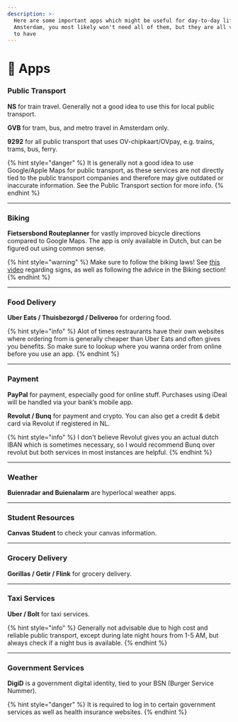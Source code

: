 ```yaml
---
description: >-
  Here are some important apps which might be useful for day-to-day life in
  Amsterdam, you most likely won't need all of them, but they are all very nice
  to have
---
```


# 📱 Apps

### Public Transport

**NS** for train travel. Generally not a good idea to use this for local public transport.

**GVB** for tram, bus, and metro travel in Amsterdam only.

**9292** for all public transport that uses OV-chipkaart/OVpay, e.g. trains, trams, bus, ferry.&#x20;

{% hint style="danger" %}
It is generally not a good idea to use Google/Apple Maps for public transport, as these services are not directly tied to the public transport companies and therefore may give outdated or inaccurate information. See the Public Transport section for more info.
{% endhint %}

***

### Biking

**Fietsersbond Routeplanner** for vastly improved bicycle directions compared to Google Maps. The app is only available in Dutch, but can be figured out using common sense.&#x20;

{% hint style="warning" %}
Make sure to follow the biking laws! See [this video](https://www.youtube.com/watch?v=x-cYZo5kToM) regarding signs, as well as following the advice in the Biking section!
{% endhint %}

***

### Food Delivery

**Uber Eats / Thuisbezorgd / Deliveroo** for ordering food.

{% hint style="info" %}
Alot of times restraurants have their own websites where ordering from is generally cheaper than Uber Eats and often gives you benefits. So make sure to lookup where you wanna order from online before you use an app.
{% endhint %}

***

### Payment

**PayPal** for payment, especially good for online stuff. Purchases using iDeal will be handled via your bank’s mobile app.

**Revolut / Bunq** for payment and crypto. You can also get a credit & debit card via Revolut if registered in NL.

{% hint style="info" %}
I don't believe Revolut gives you an actual dutch IBAN which is sometimes necessary, so I would recommend Bunq over revolut but both services in most instances are helpful.
{% endhint %}

***

### Weather

**Buienradar and Buienalarm** are hyperlocal weather apps.

***

### Student Resources

**Canvas Student** to check your canvas information.

***

### Grocery Delivery

**Gorillas / Getir / Flink** for grocery delivery.

***

### Taxi Services

**Uber / Bolt** for taxi services.&#x20;

{% hint style="info" %}
Generally not advisable due to high cost and reliable public transport, except during late night hours from 1-5 AM, but always check if a night bus is available.
{% endhint %}

***

### Government Services

**DigiD** is a government digital identity, tied to your BSN (Burger Service Nummer).&#x20;

{% hint style="danger" %}
It is required to log in to certain government services as well as health insurance websites.
{% endhint %}
